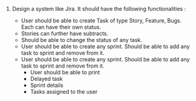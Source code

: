 1. Design a system like Jira. It should have the following functionalities :

    - User should be able to create Task of type Story, Feature, Bugs. Each can have their own status.
    - Stories can further have subtracts.
    - Should be able to change the status of any task.
    - User should be able to create any sprint. Should be able to add any task to sprint and remove from it.
    - User should be able to create any sprint. Should be able to add any task to sprint and remove from it.
      - User should be able to print
      - Delayed task
      - Sprint details
      - Tasks assigned to the user
